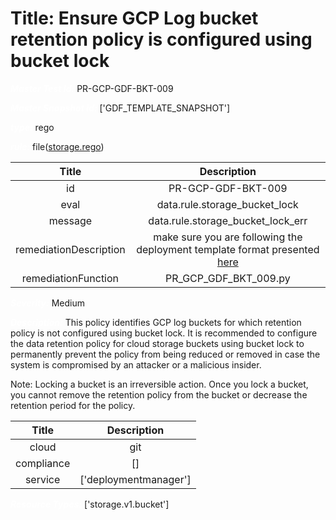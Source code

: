 



# Title: Ensure GCP Log bucket retention policy is configured using bucket lock


***<font color="white">Master Test Id:</font>*** PR-GCP-GDF-BKT-009

***<font color="white">Master Snapshot Id:</font>*** ['GDF_TEMPLATE_SNAPSHOT']

***<font color="white">type:</font>*** rego

***<font color="white">rule:</font>*** file([storage.rego])  
  
  
  
  

|Title|Description|
| :---: | :---: |
|id|PR-GCP-GDF-BKT-009|
|eval|data.rule.storage_bucket_lock|
|message|data.rule.storage_bucket_lock_err|
|remediationDescription|make sure you are following the deployment template format presented <a href='https://cloud.google.com/storage/docs/json_api/v1/buckets' target='_blank'>here</a>|
|remediationFunction|PR_GCP_GDF_BKT_009.py|


***<font color="white">Severity:</font>*** Medium

***<font color="white">Description:</font>*** This policy identifies GCP log buckets for which retention policy is not configured using bucket lock. It is recommended to configure the data retention policy for cloud storage buckets using bucket lock to permanently prevent the policy from being reduced or removed in case the system is compromised by an attacker or a malicious insider.

Note: Locking a bucket is an irreversible action. Once you lock a bucket, you cannot remove the retention policy from the bucket or decrease the retention period for the policy.  
  
  

|Title|Description|
| :---: | :---: |
|cloud|git|
|compliance|[]|
|service|['deploymentmanager']|


***<font color="white">Resource Types:</font>*** ['storage.v1.bucket']


[storage.rego]: https://github.com/prancer-io/prancer-compliance-test/tree/master/google/iac/storage.rego
